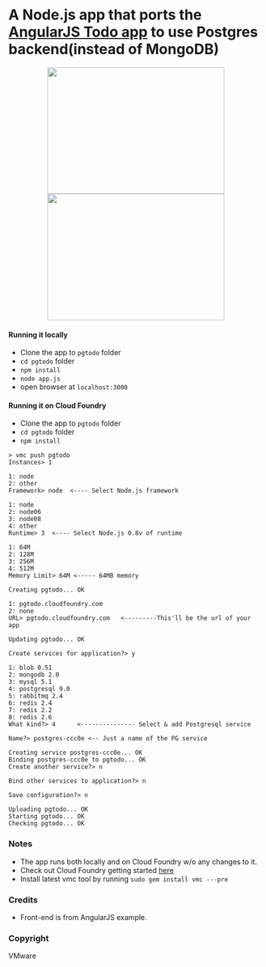 <h1>A Node.js app that ports the <a href='http://angularjs.org/#mongolab-js' target='_blank'>AngularJS Todo app</a> to use Postgres backend(instead of MongoDB)</h1>

<p align="center">
<span style='align:left'> <img src="https://raw.github.com/rajaraodv/pgtodo/master/gitImgs/appImg0.png" height="250px" width="350px" /></span><span style='align:left'>
<img src="https://raw.github.com/rajaraodv/pgtodo/master/gitImgs/appImg1.png" height="250px" width="350px" /></span>
</p>

#### Running it locally ####
* Clone the app to `pgtodo` folder
* `cd pgtodo` folder
* `npm install`
* `node app.js`
* open browser at `localhost:3000`


#### Running it on Cloud Foundry ####

* Clone the app to `pgtodo` folder
* `cd pgtodo` folder
* `npm install`

```
> vmc push pgtodo
Instances> 1

1: node
2: other
Framework> node  <---- Select Node.js framework

1: node
2: node06
3: node08
4: other
Runtime> 3  <---- Select Node.js 0.8v of runtime

1: 64M
2: 128M
3: 256M
4: 512M
Memory Limit> 64M <----- 64MB memory

Creating pgtodo... OK

1: pgtodo.cloudfoundry.com
2: none
URL> pgtodo.cloudfoundry.com   <---------This'll be the url of your app

Updating pgtodo... OK

Create services for application?> y

1: blob 0.51
2: mongodb 2.0
3: mysql 5.1
4: postgresql 9.0
5: rabbitmq 2.4
6: redis 2.4
7: redis 2.2
8: redis 2.6
What kind?> 4      <--------------- Select & add Postgresql service

Name?> postgres-ccc0e <-- Just a name of the PG service

Creating service postgres-ccc0e... OK
Binding postgres-ccc0e to pgtodo... OK
Create another service?> n

Bind other services to application?> n

Save configuration?> n

Uploading pgtodo... OK
Starting pgtodo... OK
Checking pgtodo... OK
```

### Notes ###
* The app runs both locally and on Cloud Foundry w/o any changes to it.
* Check out Cloud Foundry getting started <a href='http://docs.cloudfoundry.com/getting-started.html' target='_blank'>here</a>
* Install latest vmc tool by running `sudo gem install vmc ---pre`


### Credits ###
 * Front-end is from AngularJS example.

### Copyright ###
 VMware

